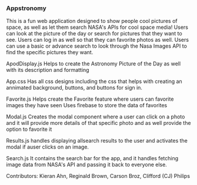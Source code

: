 ### Appstronomy



This is a fun web application designed to show people cool pictures of space, as well as let them search NASA's APIs for cool space media! Users can look at the picture of the day or search for pictures that they want to see. Users can log in as well so that they can favorite photos as well. Users can use a basic or advance search to look through the Nasa Images API to find the specific pictures they want.

ApodDisplay.js
Helps to create the Astronomy Picture of the Day as well with its description and formatting

App.css
Has all css designs including the css that helps with creating an annimated background, buttons,
and buttons for sign in.

Favorite.js
Helps create the Favorite feature where users can favorite images they have seen
Uses firebase to store the data of favorites

Modal.js
Creates the modal component where a user can click on a photo and it will provide more
details of that specific photo and as well provide the option to favorite it

Results.js
handles displaying allsearch results to the user and activates the modal if auser clicks on an image.

Search.js
It contains the search bar for the app, and it handles fetching image data from NASA's API and
passing it back to everyone else.



Contributors: Kieran Ahn, Reginald Brown, Carson Broz, Clifford (CJ) Philips
